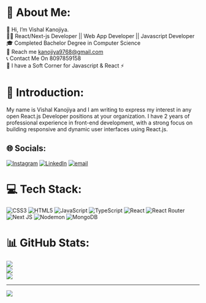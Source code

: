 # 💫 About Me:
👋 Hi, I’m Vishal Kanojiya.<br>👨‍💻 React/Next-js Developer || Web App Developer || Javascript Developer<br>🎓 Completed Bachelor Degree in Computer Science<br>📩 Reach me kanojiya9768@gmail.com<br>📞 Contact Me On 8097859158<br>🌱 I have a Soft Corner for Javascript & React ⚡


# 💫 Introduction:
My name is Vishal Kanojiya and I am writing to express my interest in any open React.js Developer positions at your organization. I have 2 years of professional experience in front-end development, with a strong focus on building responsive and dynamic user interfaces using React.js.


## 🌐 Socials:
[![Instagram](https://img.shields.io/badge/Instagram-%23E4405F.svg?logo=Instagram&logoColor=white)](https://instagram.com/https://www.instagram.com/_vish.k) [![LinkedIn](https://img.shields.io/badge/LinkedIn-%230077B5.svg?logo=linkedin&logoColor=white)](https://linkedin.com/in/https://www.linkedin.com/in/vishal-brijesh-kanojiya-512231275/) [![email](https://img.shields.io/badge/Email-D14836?logo=gmail&logoColor=white)](mailto:kanojiya9768@gmail.com) 

# 💻 Tech Stack:
![CSS3](https://img.shields.io/badge/css3-%231572B6.svg?style=for-the-badge&logo=css3&logoColor=white) ![HTML5](https://img.shields.io/badge/html5-%23E34F26.svg?style=for-the-badge&logo=html5&logoColor=white) ![JavaScript](https://img.shields.io/badge/javascript-%23323330.svg?style=for-the-badge&logo=javascript&logoColor=%23F7DF1E) ![TypeScript](https://img.shields.io/badge/typescript-%23007ACC.svg?style=for-the-badge&logo=typescript&logoColor=white) ![React](https://img.shields.io/badge/react-%2320232a.svg?style=for-the-badge&logo=react&logoColor=%2361DAFB) ![React Router](https://img.shields.io/badge/React_Router-CA4245?style=for-the-badge&logo=react-router&logoColor=white) ![Next JS](https://img.shields.io/badge/Next-black?style=for-the-badge&logo=next.js&logoColor=white) ![Nodemon](https://img.shields.io/badge/NODEMON-%23323330.svg?style=for-the-badge&logo=nodemon&logoColor=%BBDEAD) ![MongoDB](https://img.shields.io/badge/MongoDB-%234ea94b.svg?style=for-the-badge&logo=mongodb&logoColor=white)
# 📊 GitHub Stats:
![](https://github-readme-stats.vercel.app/api?username=kanojiya9768&theme=dark&hide_border=false&include_all_commits=true&count_private=true)<br/>
![](https://nirzak-streak-stats.vercel.app/?user=kanojiya9768&theme=dark&hide_border=false)<br/>
![](https://github-readme-stats.vercel.app/api/top-langs/?username=kanojiya9768&theme=dark&hide_border=false&include_all_commits=true&count_private=true&layout=compact)

---
[![](https://visitcount.itsvg.in/api?id=kanojiya9768&icon=0&color=0)](https://visitcount.itsvg.in)

<!-- Proudly created with GPRM ( https://gprm.itsvg.in ) -->
